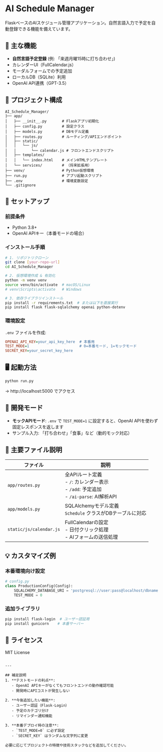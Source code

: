 # AI Schedule Manager

FlaskベースのAIスケジュール管理アプリケーション。自然言語入力で予定を自動登録できる機能を備えています。

## 🚀 主な機能
- **自然言語予定登録** (例: 「来週月曜15時に打ち合わせ」)
- カレンダーUI（FullCalendar.js）
- モーダルフォームでの予定追加
- ローカルDB（SQLite）利用
- OpenAI API連携（GPT-3.5）

## 📁 プロジェクト構成
```
AI_Schedule_Manager/
├── app/
│   ├── __init__.py       # Flaskアプリ初期化
│   ├── config.py         # 設定クラス
│   ├── models.py         # DBモデル定義
│   ├── routes.py         # ルーティング/APIエンドポイント
│   ├── static/
│   │   └── js/
│   │       └── calendar.js # フロントエンドスクリプト
│   ├── templates/
│   │   └── index.html    # メインHTMLテンプレート
│   └── services/         # （将来拡張用）
├── venv/                 # Python仮想環境
├── run.py                # アプリ起動スクリプト
├── .env                  # 環境変数設定
└── .gitignore
```

## 🔧 セットアップ

### 前提条件
- Python 3.8+
- OpenAI APIキー（本番モードの場合）

### インストール手順
```bash
# 1. リポジトリクローン
git clone [your-repo-url]
cd AI_Schedule_Manager

# 2. 仮想環境作成 & 有効化
python -m venv venv
source venv/bin/activate  # macOS/Linux
# venv\Scripts\activate   # Windows

# 3. 依存ライブラリインストール
pip install -r requirements.txt  # または以下を直接実行
pip install flask flask-sqlalchemy openai python-dotenv
```

### 環境設定
`.env` ファイルを作成:
```ini
OPENAI_API_KEY=your_api_key_here  # 本番用
TEST_MODE=1                       # 0=本番モード, 1=モックモード
SECRET_KEY=your_secret_key_here
```

## 🖥️ 起動方法
```bash
python run.py
```
→ http://localhost:5000 でアクセス

## 🌟 開発モード
- **モックAPIモード**: `.env` で `TEST_MODE=1` に設定すると、OpenAI APIを使わず固定レスポンスを返します
- サンプル入力: 「打ち合わせ」「食事」など（動的モック対応）

## 📌 主要ファイル説明
| ファイル | 説明 |
|----------|------|
| `app/routes.py` | 全APIルート定義<br>- `/`: カレンダー表示<br>- `/add`: 予定追加<br>- `/ai-parse`: AI解析API |
| `app/models.py` | SQLAlchemyモデル定義<br>`Schedule` クラスがDBテーブルに対応 |
| `static/js/calendar.js` | FullCalendarの設定<br>- 日付クリック処理<br>- AIフォームの送信処理 |

## 💡 カスタマイズ例
### 本番環境向け設定
```python
# config.py
class ProductionConfig(Config):
    SQLALCHEMY_DATABASE_URI = 'postgresql://user:pass@localhost/dbname'
    TEST_MODE = 0
```

### 追加ライブラリ
```bash
pip install flask-login  # ユーザー認証用
pip install gunicorn    # 本番サーバー
```

## 📜 ライセンス
MIT License
```

---

## 補足説明
1. **テストモードの利点**:
   - OpenAI APIキーがなくてもフロントエンドの動作確認可能
   - 開発時にAPIコストが発生しない

2. **今後追加したい機能**:
   - ユーザー認証（Flask-Login）
   - 予定のカテゴリ分け
   - リマインダー通知機能

3. **本番デプロイ時の注意**:
   - `TEST_MODE=0` に必ず設定
   - `SECRET_KEY` はランダムな文字列に変更

必要に応じてプロジェクトの特徴や技術スタックなどを追加してください。